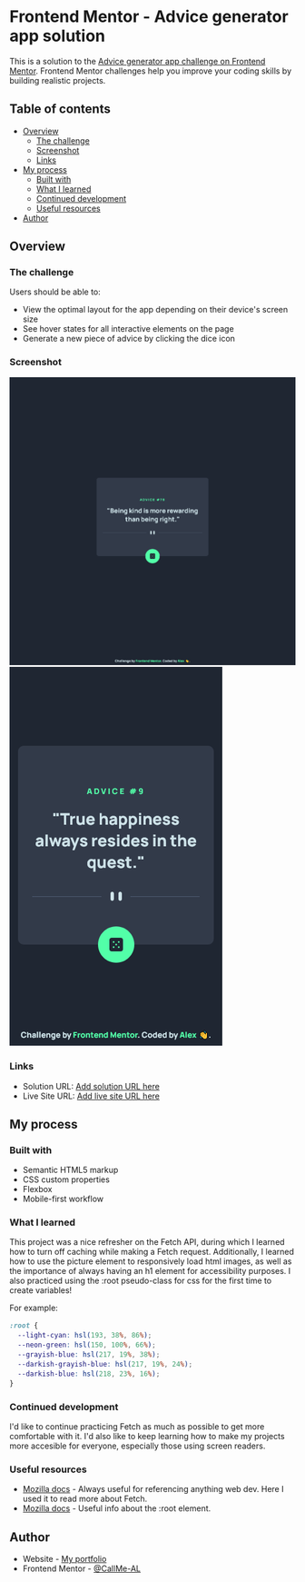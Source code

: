 # Frontend Mentor - Advice generator app solution

This is a solution to the [Advice generator app challenge on Frontend Mentor](https://www.frontendmentor.io/challenges/advice-generator-app-QdUG-13db). Frontend Mentor challenges help you improve your coding skills by building realistic projects.

## Table of contents

- [Overview](#overview)
  - [The challenge](#the-challenge)
  - [Screenshot](#screenshot)
  - [Links](#links)
- [My process](#my-process)
  - [Built with](#built-with)
  - [What I learned](#what-i-learned)
  - [Continued development](#continued-development)
  - [Useful resources](#useful-resources)
- [Author](#author)

## Overview

### The challenge

Users should be able to:

- View the optimal layout for the app depending on their device's screen size
- See hover states for all interactive elements on the page
- Generate a new piece of advice by clicking the dice icon

### Screenshot

![desktop screenshot](screenshots/desktop-screen.png)
![mobile screenshot](screenshots/mobile-screen.png)

### Links

- Solution URL: [Add solution URL here](https://your-solution-url.com)
- Live Site URL: [Add live site URL here](https://your-live-site-url.com)

## My process

### Built with

- Semantic HTML5 markup
- CSS custom properties
- Flexbox
- Mobile-first workflow

### What I learned

This project was a nice refresher on the Fetch API, during which I learned how to turn off caching while making a Fetch request. Additionally, I learned how to use the picture element to responsively load html images, as well as the importance of always having an h1 element for accessibility purposes. I also practiced using the :root pseudo-class for css for the first time to create variables!

For example:

```css
:root {
  --light-cyan: hsl(193, 38%, 86%);
  --neon-green: hsl(150, 100%, 66%);
  --grayish-blue: hsl(217, 19%, 38%);
  --darkish-grayish-blue: hsl(217, 19%, 24%);
  --darkish-blue: hsl(218, 23%, 16%);
}
```

### Continued development

I'd like to continue practicing Fetch as much as possible to get more comfortable with it. I'd also like to keep learning how to make my projects more accesible for everyone, especially those using screen readers.

### Useful resources

- [Mozilla docs](https://developer.mozilla.org/en-US/docs/Web/API/Fetch_API/Using_Fetch#headers) - Always useful for referencing anything web dev. Here I used it to read more about Fetch.
- [Mozilla docs](https://developer.mozilla.org/en-US/docs/Web/CSS/:root) - Useful info about the :root element.

## Author

- Website - [My portfolio](https://callme-al.github.io/portfolio/)
- Frontend Mentor - [@CallMe-AL](https://www.frontendmentor.io/profile/CallMe-AL)
